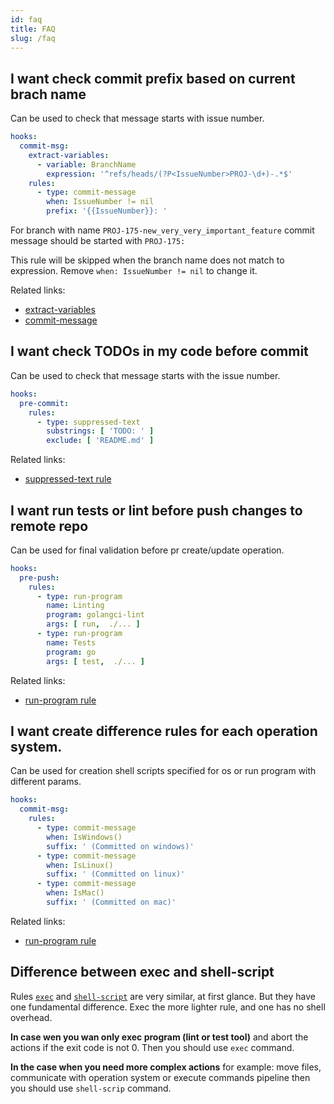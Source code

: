 ```yaml
---
id: faq
title: FAQ
slug: /faq
---
```


## I want check commit prefix based on current brach name

Can be used to check that message starts with issue number.

```yaml
hooks:
  commit-msg:
    extract-variables:
      - variable: BranchName
        expression: '^refs/heads/(?P<IssueNumber>PROJ-\d+)-.*$'
    rules:
      - type: commit-message
        when: IssueNumber != nil
        prefix: '{{IssueNumber}}: '
```

For branch with name `PROJ-175-new_very_very_important_feature` commit message should be started with `PROJ-175: `

This rule will be skipped when the branch name does not match to expression. Remove `when: IssueNumber != nil` to change it.

Related links:

<!-- TODO: Add correct links -->
- [extract-variables](/)
- [commit-message](/)

## I want check TODOs in my code before commit

Can be used to check that message starts with the issue number.

```yaml
hooks:
  pre-commit:
    rules:
      - type: suppressed-text
        substrings: [ 'TODO: ' ]
        exclude: [ 'README.md' ]
```

Related links:

<!-- TODO: Add correct links -->
- [suppressed-text rule](./configuration/rules/suppressed-text.md)

## I want run tests or lint before push changes to remote repo

Can be used for final validation before pr create/update operation.

```yaml
hooks:
  pre-push:
    rules:
      - type: run-program
        name: Linting
        program: golangci-lint
        args: [ run,  ./... ]
      - type: run-program
        name: Tests
        program: go
        args: [ test,  ./... ]
```

Related links:

<!-- TODO: Add correct links -->
- [run-program rule](./configuration/rules/run-program.md)


## I want create difference rules for each operation system.

Can be used for creation shell scripts specified for os or run program with different params.

```yaml
hooks:
  commit-msg:
    rules:
      - type: commit-message
        when: IsWindows()
        suffix: ' (Committed on windows)'
      - type: commit-message
        when: IsLinux()
        suffix: ' (Committed on linux)'
      - type: commit-message
        when: IsMac()
        suffix: ' (Committed on mac)'
```

Related links:

<!-- TODO: Add correct links -->
- [run-program rule](./configuration/rules/run-program.md)

## Difference between exec and shell-script

Rules [`exec`](./configuration/rules/exec) and [`shell-script`](./configuration/rules/shell-script) are very similar,
at first glance. But they have one fundamental difference. Exec the more lighter rule, and one has no shell overhead.

**In case wen you wan only exec program (lint or test tool)** and abort the actions if the exit code is not 0.
Then you should use `exec` command.

**In the case when you need more complex actions** for example: move files, communicate with operation system or execute
commands pipeline then you should use `shell-scrip` command.
